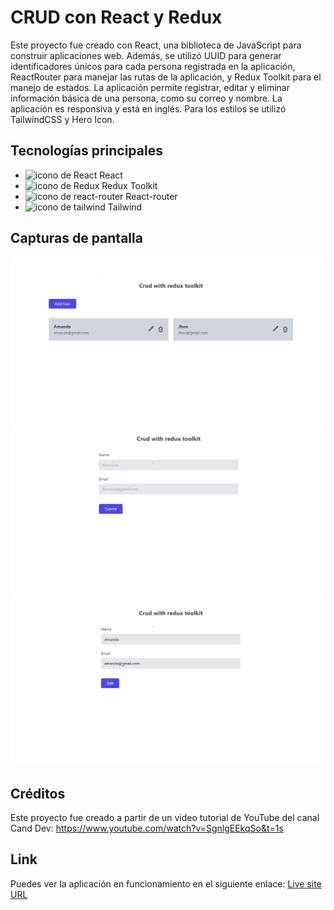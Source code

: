 # CRUD con React y Redux

Este proyecto fue creado con React, una biblioteca de JavaScript para construir aplicaciones web. Además, se utilizó UUID para generar identificadores únicos para cada persona registrada en la aplicación, ReactRouter para manejar las rutas de la aplicación, y Redux Toolkit para el manejo de estados. La aplicación permite registrar, editar y eliminar información básica de una persona, como su correo y nombre. La aplicación es responsiva y está en inglés. Para los estilos se utilizó TailwindCSS y Hero Icon.

## Tecnologías principales
- ![icono de React]( https://res.cloudinary.com/dyvccdkkl/image/upload/v1675896866/Iconos/React_yhyy73.png) React
- ![icono de Redux]( https://res.cloudinary.com/dyvccdkkl/image/upload/v1675899128/Iconos/ReduxToolkit_dfmxvd.png) Redux Toolkit
- ![icono de react-router](https://res.cloudinary.com/dyvccdkkl/image/upload/v1675900978/Iconos/react-router-logo_qyok8m.png) React-router
- ![icono de tailwind]( https://res.cloudinary.com/dyvccdkkl/image/upload/v1675900964/Iconos/Tailwind_ulewag.png) Tailwind

## Capturas de pantalla
![cap_1](assets/images/captura_1.png)
![cap_2](assets/images/captura_2.PNG)
![cap_3](assets/images/captura_3.PNG)


## Créditos
Este proyecto fue creado a partir de un video tutorial de YouTube del canal Cand Dev: https://www.youtube.com/watch?v=SgnlgEEkqSo&t=1s

## Link
Puedes ver la aplicación en funcionamiento en el siguiente enlace:
[Live site URL](https://crud-react-redux-toolkit.netlify.app)
